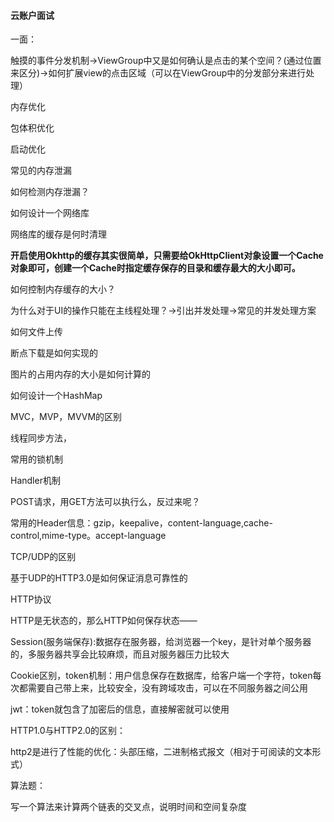 #### 云账户面试

一面：

触摸的事件分发机制->ViewGroup中又是如何确认是点击的某个空间？(通过位置来区分)->如何扩展view的点击区域（可以在ViewGroup中的分发部分来进行处理）

内存优化

包体积优化

启动优化

常见的内存泄漏

如何检测内存泄漏？

如何设计一个网络库

网络库的缓存是何时清理

**开启使用Okhttp的缓存其实很简单，只需要给OkHttpClient对象设置一个Cache对象即可，创建一个Cache时指定缓存保存的目录和缓存最大的大小即可。**

如何控制内存缓存的大小？

为什么对于UI的操作只能在主线程处理？->引出并发处理->常见的并发处理方案

如何文件上传

断点下载是如何实现的

图片的占用内存的大小是如何计算的

如何设计一个HashMap

MVC，MVP，MVVM的区别

线程同步方法，

常用的锁机制

Handler机制

POST请求，用GET方法可以执行么，反过来呢？

常用的Header信息：gzip，keepalive，content-language,cache-control,mime-type。accept-language

TCP/UDP的区别

基于UDP的HTTP3.0是如何保证消息可靠性的

HTTP协议

HTTP是无状态的，那么HTTP如何保存状态——

Session(服务端保存):数据存在服务器，给浏览器一个key，是针对单个服务器的，多服务器共享会比较麻烦，而且对服务器压力比较大

Cookie区别，token机制：用户信息保存在数据库，给客户端一个字符，token每次都需要自己带上来，比较安全，没有跨域攻击，可以在不同服务器之间公用

jwt：token就包含了加密后的信息，直接解密就可以使用

HTTP1.0与HTTP2.0的区别：

http2是进行了性能的优化：头部压缩，二进制格式报文（相对于可阅读的文本形式）

算法题：

写一个算法来计算两个链表的交叉点，说明时间和空间复杂度